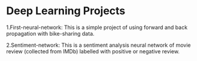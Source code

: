 # Deep Learning Projects

1.First-neural-network: This is a simple project of using forward and back propagation with bike-sharing data.

2.Sentiment-network: This is a sentiment analysis neural network of movie review (collected from IMDb) labelled with positive or negative review. 
